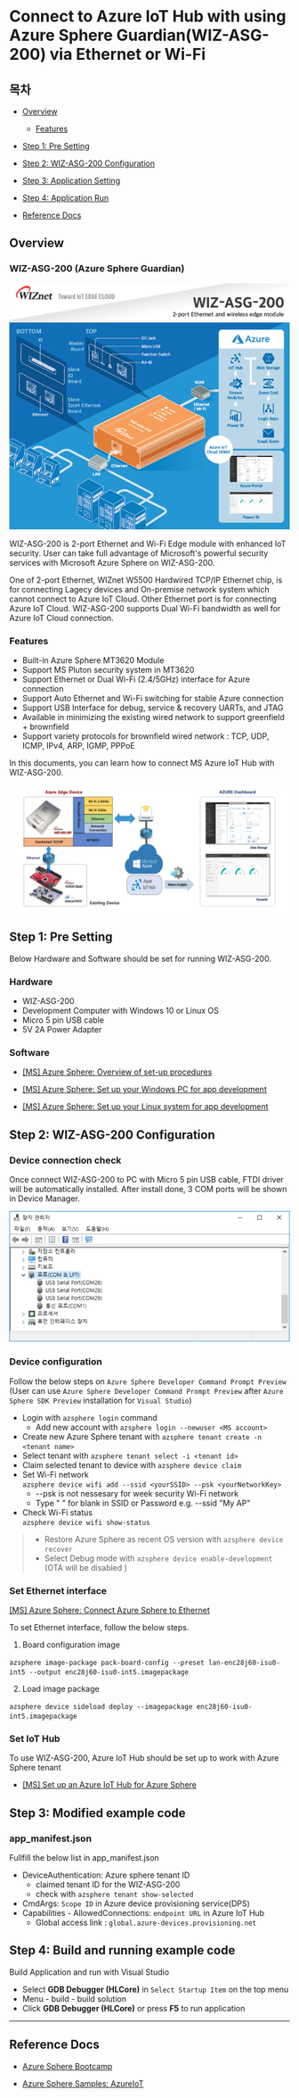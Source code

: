 # Connect to Azure IoT Hub with using Azure Sphere Guardian(WIZ-ASG-200) via Ethernet or Wi-Fi

## 목차

- [Overview](#overview)
  - [Features](#features)
- [Step 1: Pre Setting](#step-1-prerequisites)
- [Step 2: WIZ-ASG-200 Configuration](#Step-2-device-configuration)
- [Step 3: Application Setting](#step-3-application-setting)
- [Step 4: Application Run](#step-4-build-and-run)

- [Reference Docs](#reference)

<a name="overview"></a>

## Overview

### WIZ-ASG-200 (Azure Sphere Guardian)

![WIZASG200]

WIZ-ASG-200 is 2-port Ethernet and Wi-Fi Edge module with enhanced IoT security. User can take full advantage of Microsoft's powerful security services with Microsoft Azure Sphere on WIZ-ASG-200.

One of 2-port Ethernet, WIZnet W5500 Hardwired TCP/IP Ethernet chip, is for connecting Lagecy devices and On-premise network system which cannot connect to Azure IoT Cloud. Other Ethernet port is for connecting Azure IoT Cloud. WIZ-ASG-200 supports Dual Wi-Fi bandwidth as well for Azure IoT Cloud connection.

### Features

- Built-in Azure Sphere MT3620 Module
- Support MS Pluton security system in MT3620
- Support Ethernet or Dual Wi-Fi (2.4/5GHz) interface for Azure connection
- Support Auto Ethernet and Wi-Fi switching for stable Azure connection
- Support USB Interface for debug, service & recovery UARTs, and JTAG
- Available in minimizing the existing wired network to support greenfield + brownfield
- Support variety protocols for brownfield wired network : TCP, UDP, ICMP, IPv4, ARP, IGMP, PPPoE

In this documents, you can learn how to connect MS Azure IoT Hub with WIZ-ASG-200.

<img src="https://github.com/Wiznet/azure-iot-kr/blob/master/images/wiz-asg-200-demo.png?raw=true">

<a name="step-1-prerequisites"></a>

## Step 1: Pre Setting

Below Hardware and Software should be set for running WIZ-ASG-200.

### Hardware

- WIZ-ASG-200
- Development Computer with Windows 10 or Linux OS
- Micro 5 pin USB cable
- 5V 2A Power Adapter

### Software

- [[MS] Azure Sphere: Overview of set-up procedures](https://docs.microsoft.com/en-us/azure-sphere/install/overview)

- [[MS] Azure Sphere: Set up your Windows PC for app development](https://docs.microsoft.com/en-us/azure-sphere/install/development-environment-windows)

- [[MS] Azure Sphere: Set up your Linux system for app development](https://docs.microsoft.com/en-us/azure-sphere/install/development-environment-linux)

<a name="step-2-device-configuration"></a>

## Step 2: WIZ-ASG-200 Configuration

### Device connection check

Once connect WIZ-ASG-200 to PC with Micro 5 pin USB cable, FTDI driver will be automatically installed. After install done, 3 COM ports will be shown in Device Manager.

<img src="https://github.com/Wiznet/azure-iot-kr/blob/master/images/wiz-asg-200-comport.png?raw=true">

### Device configuration

Follow the below steps on `Azure Sphere Developer Command Prompt Preview`
<br>
(User can use `Azure Sphere Developer Command Prompt Preview` after `Azure Sphere SDK Preview` installation for `Visual Studio`)

- Login with `azsphere login` command
  - Add new account with `azsphere login --newuser <MS account>`
- Create new Azure Sphere tenant with `azsphere tenant create -n <tenant name>`
- Select tenant with `azsphere tenant select -i <tenant id>`
- Claim selected tenant to device with `azsphere device claim`
- Set Wi-Fi network
  <br> `azsphere device wifi add --ssid <yourSSID> --psk <yourNetworkKey>`
  - --psk is not nessesary for week security Wi-Fi network
  - Type " " for blank in SSID or Password e.g. --ssid "My AP"
- Check Wi-Fi status
  <br> `azsphere device wifi show-status`

> - Restore Azure Sphere as recent OS version with `azsphere device recover`
> - Select Debug mode with `azsphere device enable-development` (OTA will be disabled )

### Set Ethernet interface

[[MS] Azure Sphere: Connect Azure Sphere to Ethernet](https://docs.microsoft.com/en-us/azure-sphere/network/connect-ethernet#board-configuration)

To set Ethernet interface, follow the below steps.

1. Board configuration image

`azsphere image-package pack-board-config --preset lan-enc28j60-isu0-int5 --output enc28j60-isu0-int5.imagepackage`

2. Load image package

`azsphere device sideload deploy --imagepackage enc28j60-isu0-int5.imagepackage`

### Set IoT Hub

To use WIZ-ASG-200, Azure IoT Hub should be set up to work with Azure Sphere tenant

- [[MS] Set up an Azure IoT Hub for Azure Sphere](https://docs.microsoft.com/en-us/azure-sphere/app-development/setup-iot-hub)

<a name="step-3-application-setting"></a>

## Step 3: Modified example code

### app_manifest.json

Fullfill the below list in app_manifest.json

- DeviceAuthentication: Azure sphere tenant ID
  - claimed tenant ID for the WIZ-ASG-200
  - check with `azsphere tenant show-selected`
- CmdArgs: `Scope ID` in Azure device provisioning service(DPS)
- Capabilities - AllowedConnections: `endpoint URL` in Azure IoT Hub
  - Global access link : `global.azure-devices.provisioning.net`

<a name="step-4-build-and-run"></a>

## Step 4: Build and running example code

Build Application and run with Visual Studio

- Select **GDB Debugger (HLCore)** in `Select Startup Item` on the top menu
- Menu - build - build solution
- Click **GDB Debugger (HLCore)** or press **F5** to run application

---

<a name="reference"></a>

## Reference Docs

- [Azure Sphere Bootcamp](https://github.com/azsphere/Azure-Sphere-Bootcamp)

- [Azure Sphere Samples: AzureIoT](https://github.com/Azure/azure-sphere-samples/blob/master/Samples/AzureIoT/IoTHub.md)

[wizasg200]: ../../../../images/WIZ-ASG-200.png
